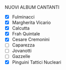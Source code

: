 NUOVI ALBUM CANTANTI

- [x] Fulminacci
- [x] Margherita Vicario
- [x] Calcutta
- [x] Frah Quintale
- [x] Cesare Cremonini
- [ ] Caparezza
- [ ] Jovanotti
- [ ] Gazzelle
- [x] Pinguini Tattici Nucleari